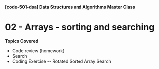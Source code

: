 **[code-501-dsa]  Data Structures and Algorithms Master Class**
# 02 - Arrays - sorting and searching

**Topics Covered**

 - Code review (homework)
 - Search
 - Coding Exercise -- Rotated Sorted Array Search

